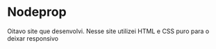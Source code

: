 # Nodeprop
Oitavo site que desenvolvi. Nesse site utilizei HTML e CSS puro para o deixar responsivo
